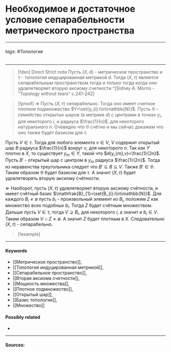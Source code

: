 # Необходимое и достаточное условие сепарабельности метрического пространства
***
###### tags: #Топология  
***
>[!dsn] Direct Strict note
>Пусть $(X,d)$ - метрическое пространство и $\tau$ - топология индуцированная метрикой $d$. Тогда $(X,\tau)$ является сепарабельным пространством тогда и только тогда когда оно удовлетворяет вторую аксиому счетности.^[Sidney A. Morris - "Topology without tears" c.241-242]


>[!proof]
>$\Rightarrow$
Пусть $(X,\tau)$ сепарабельно. Тогда оно имеет счетное плотное подмножество $Y=\set{y_{i}:i\in\mathbb{N}}$. Пусть $\mathfrak{B}$ - семейство открытых шаров (в метрике $d$) с центрами в точках $y_{i}$, для некоторого $i$, и радиуса $\frac{1}{n}$, для некоторого натурального $n$. Очевидно что $\mathfrak{B}$ счётно и мы сейчас докажем что оно также будет базисом для $\tau$.
>
Пусть $V\in\tau$. Тогда для любого элемента $v\in V$, $V$ содержит открытый шар $B$ радиуса $\frac{1}{n}$ вокруг $v$, для некоторого $n$. Так как $Y$ плотно в $X$, то существует $y_{m}\in Y$, такой что $d(y_{m},v)<\frac{1}{2n}$. Пусть $B'$ - открытый шар с центром в $y_{m}$ радиуса $\frac{1}{2n}$. Тогда из неравенства треугольника следует что $B'\subseteq B\subseteq V$. Также $B'\in\mathfrak{B}$. Таким образом $\mathfrak{B}$ будет базисом для $\tau$. А значит $(X,\tau)$ будет удовлетворять вторую аксиому счётности.
>
$\Leftarrow$
Наоборот, пусть $(X,\tau)$ удовлетворяет вторую аксиому счётности, и имеет счётный базис $\mathfrak{B}_{1}=\set{B_{i}:i\in\mathbb{N}}$. Для каждого $B_{i}\ne\emptyset$ пусть $b_{i}$ - произвольный элемент из $B_{i}$, положим $Z$ как множество всех подобных $b_{i}$. Тогда $Z$ будет счётным множеством. Дальше пусть $V\in\tau$, тогда $V\supseteq B_{i}$, для некоторого $i$, а значит и $b_{i}\in V$. Таким образом $V\cap Z\ne\emptyset$. А значит $Z$ будет плотным в $X$. Следовательно $(X,\tau)$ -  сепарабельно.

>[!example] 
>
***
#### Keywords
- [[Метрическое пространство]],
- [[Топология индуцированная метрикой]],
- [[Сепарабельное пространство]],
- [[Вторая аксиома счетности]],
- [[Мощность множества]],
- [[Плотное подмножество]],
- [[Открытый шар]],
- [[Базис топологии]],
- [[Множество]]
#### Possibly related
- 
***
#### Sources: